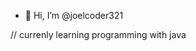 - 👋 Hi, I’m @joelcoder321

// currenly learning programming with java



<!---
joelcoder321/joelcoder321 is a ✨ special ✨ repository because its `README.md` (this file) appears on your GitHub profile.
You can click the Preview link to take a look at your changes.
--->

